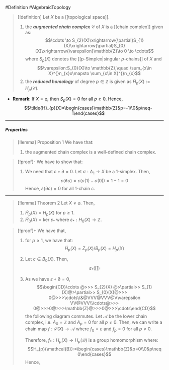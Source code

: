 #Definition #AlgebraicTopology 

> [!definition]
> Let $X$ be a [[topological space]]. 
> 1. the ***augmented chain complex*** $\mathcal{C}$ of $X$ is a [[chain complex]] given as: $$\cdots \to S_{2}(X)\xrightarrow{\partial}S_{1}(X)\xrightarrow{\partial}S_{0}(X)\xrightarrow{\varepsilon}\mathbb{Z}\to 0 \to \cdots$$where $S_{p}(X)$ denotes the [[p-Simplex|singular $p$-chains]] of $X$ and $$\varepsilon:S_{0}(X)\to \mathbb{Z},\quad \sum_{x\in X}^{}n_{x}x\mapsto \sum_{x\in X}^{}n_{x}$$
> 2. the ***reduced homology*** of degree $p\in \mathbb{Z}$ is given as $\tilde{H}_{p}(X):=H_{p}(\mathcal{C})$.

- **Remark**: If $X=\varnothing$, then $S_{p}(X) =0$ for all $p\geq 0$. Hence, $$\tilde{H}_{p}(X)=\begin{cases}\mathbb{Z}&p=-1\\0&p\neq-1\end{cases}$$
---
##### Properties
> [!lemma] Proposition 1
> We have that:
> 1. the augmented chain complex is a well-defined chain complex. 

> [!proof]-
> We have to show that:
> 1. We need that $\varepsilon \circ\partial = 0$. Let $\sigma:\Delta_{1}\to X$ be a $1$-simplex. Then, $$\varepsilon(\partial\sigma)=\varepsilon(\sigma(1)-\sigma(0))=1-1=0$$ Hence, $\varepsilon(\partial c) = 0$ for all $1$-chain $c$. 

---
> [!lemma] Theorem 2
> Let $X\neq \varnothing$. Then,
> 1. $\tilde{H}_{p}(X)=H_{p}(X)$ for $p\geq 1$.
> 2. $\tilde{H}_{0}(X)=\text{ker }\varepsilon_{*}$ where $\varepsilon_{*}:H_{0}(X)\to \mathbb{Z}$.

> [!proof]+
> We have that, 
> 1. for $p\geq 1$, we have that: $$\tilde{H}_{p}(X)= Z_{p}(X) / B_{p}(X)=H_{p}(X)$$
> 2. Let $c\in B_{0}(X)$. Then, $$\varepsilon_{*}([])$$
> 3. As we have $\varepsilon \circ \partial = 0$, 
> $$\begin{CD}\cdots @>>> S_{2}(X) @>\partial>> S_{1}(X)@>\partial>> S_{0}(X)@>>> 0@>>>\cdots\\&@VVV@VVV@V\varepsilon VV@VVV\\\cdots@>>> 0@>>>0@>>>\mathbb{Z}@>>>0@>>>\cdots\end{CD}$$the following diagram commutes. Let $\mathcal{A}$ be the lower chain complex, i.e. $A_{0}=\mathbb{Z}$ and $A_{p}=0$ for all $p\neq 0$. Then, we can write a chain map $f:\mathcal{S}(X)\to \mathcal{A}$ where $f_{0}=\varepsilon$ and $f_{p}=0$ for all $p\neq 0$.
> 
>    Therefore, $f_{*}:H_{p}(X)\to H_{p}(\mathcal{B})$ is a group homomorphism where: $$H_{p}(\mathcal{B}):=\begin{cases}\mathbb{Z}&p=0\\0&p\neq 0\end{cases}$$Hence, 